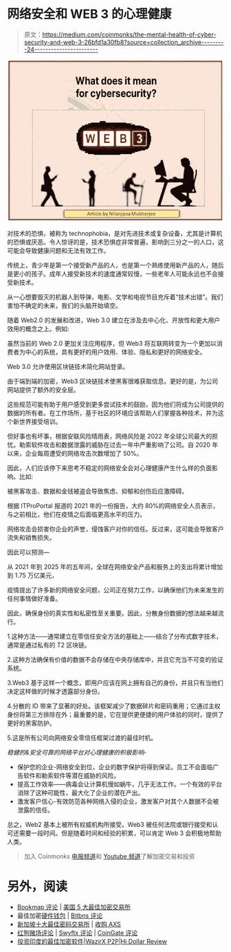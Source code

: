 # 网络安全和 WEB 3 的心理健康

> 原文：<https://medium.com/coinmonks/the-mental-health-of-cyber-security-and-web-3-26bfd1a30fb8?source=collection_archive---------24----------------------->

![](img/ef93d990ecbc78404116c91c8cdad141.png)

对技术的恐惧，被称为 technophobia，是对先进技术或复杂设备，尤其是计算机的恐惧或厌恶。令人惊讶的是，技术恐惧症非常普遍，影响到三分之一的人口，这可能会导致健康问题和无法有效工作。

传统上，青少年是第一个接受新产品的人，也是第一个熟练使用新产品的人，随后是更小的孩子。成年人接受新技术的速度通常较慢，一些老年人可能永远也不会接受新技术。

从一心想要毁灭的机器人到导弹，电影、文学和电视节目充斥着“技术出错”。我们害怕不确定的未来，我们的头脑开始填空。

随着 Web2.0 的发展和改进，Web 3.0 建立在涉及去中心化、开放性和更大用户效用的概念之上。例如:

虽然当前的 Web 2.0 更加关注应用程序，但 Web3 将互联网转变为一个更加以消费者为中心的系统，具有更好的用户效用、体验、隐私和更好的网络安全。

Web 3.0 允许使用区块链技术简化网站登录。

由于端到端的加密，Web3 区块链技术使黑客很难获取信息。更好的是，为公司网站提供了额外的安全层。

这些规范可能有助于用户感受到更多尝试技术的鼓励，因为他们将成为公司提供的数据的所有者。在工作场所，基于社区的环境应该帮助人们掌握各种技术，并为这个新世界接受培训。

但好事也有坏事，根据安联风险晴雨表，网络风险是 2022 年全球公司最大的担忧。勒索软件攻击和数据泄露的威胁在过去一年中严重影响了公司。自 2020 年以来，企业每周遭受的网络攻击次数增加了 50%。

因此，人们应该停下来思考不稳定的网络安全会对心理健康产生什么样的负面影响。比如:

被黑客攻击、数据和金钱被盗会导致焦虑、抑郁和创伤后应激障碍。

根据 ITProPortal 报道的 2021 年的一份报告，大约 80%的网络安全人员表示，与之前相比，他们在疫情之后面临更高水平的压力。

网络攻击会损害你企业的声誉，侵蚀客户对你的信任。反过来，这可能会导致客户流失和销售损失。

因此可以预测—

从 2021 年到 2025 年的五年间，全球在网络安全产品和服务上的支出将累计增加到 1.75 万亿美元，

疫情提出了许多新的网络安全问题，公司正在努力工作，以确保他们为未来发生的任何事情做好准备。

因此，确保身份的真实性和私密性至关重要。因此，分散身份数据的想法越来越流行。

1.这种方法——通常建立在零信任安全方法的基础上——结合了分布式数字技术，通常是通过私有的 T2 区块链。

2.这种方法确保有价值的数据不会存储在中央存储库中，并且它充当不可变的验证系统。

3.Web3 基于这样一个概念，即用户应该在网上拥有自己的身份，并且只有当他们决定这样做的时候才透露部分身份。

4.分散的 ID 带来了显著的好处。该框架减少了数据碎片和密码重用；它通过主权身份将第三方排除在外；最重要的是，它在提供更便捷的用户体验的同时，提供了更好的黑客防护。

5.这是所有公司向网络安全零信任框架过渡的最佳时机。

*稳健的&安全可靠的网络平台对心理健康的积极影响-*

*   保护您的企业-网络安全到位，企业的数字保护将得到保证。员工不会面临广告软件和勒索软件等潜在威胁的风险。
*   提高工作效率——病毒会让计算机慢如蜗牛，几乎无法工作。一个有效的平台消除了这种可能性，最大化了企业的潜在产出。
*   激发客户信心-有效防范各种网络入侵的企业，激发客户对其个人数据不会被泄露的信任。

总之，Web2 基本上被所有权威机构所接受。Web3 被任何法院或银行接受和认可还需要一段时间。但是随着时间和经验的积累，可以肯定 Web 3 会积极地帮助人类。

> 加入 Coinmonks [电报频道](https://t.me/coincodecap)和 [Youtube 频道](https://www.youtube.com/c/coinmonks/videos)了解加密交易和投资

# 另外，阅读

*   [Bookmap 评论](https://coincodecap.com/bookmap-review-2021-best-trading-software) | [美国 5 大最佳加密交易所](https://coincodecap.com/crypto-exchange-usa)
*   最佳加密[硬件钱包](/coinmonks/hardware-wallets-dfa1211730c6) | [Bitbns 评论](/coinmonks/bitbns-review-38256a07e161)
*   [新加坡十大最佳密码交易所](https://coincodecap.com/crypto-exchange-in-singapore) | [收购 AXS](https://coincodecap.com/buy-axs-token)
*   [红狗赌场评论](https://coincodecap.com/red-dog-casino-review) | [Swyftx 评论](https://coincodecap.com/swyftx-review) | [CoinGate 评论](https://coincodecap.com/coingate-review)
*   [投资印度的最佳加密软件](https://coincodecap.com/best-crypto-to-invest-in-india-in-2021)|[WazirX P2P](https://coincodecap.com/wazirx-p2p)|[Hi Dollar Review](https://coincodecap.com/hi-dollar-review)